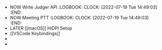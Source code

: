 - NOW  Write Judger API
  :LOGBOOK:
  CLOCK: [2022-07-19 Tue 14:49:03]
  :END:
- NOW Meeting PTT
  :LOGBOOK:
  CLOCK: [2022-07-19 Tue 14:49:03]
  :END:
- LATER [[macOS]] HiDPI Setup
- [[VSCode Keybindings]]
-
-
